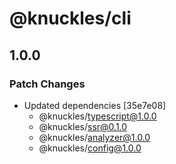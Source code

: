 # @knuckles/cli

## 1.0.0

### Patch Changes

- Updated dependencies [35e7e08]
  - @knuckles/typescript@1.0.0
  - @knuckles/ssr@0.1.0
  - @knuckles/analyzer@1.0.0
  - @knuckles/config@1.0.0
